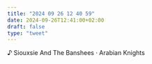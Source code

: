 ```yaml
---
title: "2024 09 26 12 40 59"
date: 2024-09-26T12:41:00+02:00
draft: false
type: "tweet"
---
```


♪ Siouxsie And The Banshees · Arabian Knights
